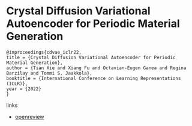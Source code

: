 # Crystal Diffusion Variational Autoencoder for Periodic Material Generation

```
@inproceedings{cdvae_iclr22,
title = {Crystal Diffusion Variational Autoencoder for Periodic Material Generation},
author = {Tian Xie and Xiang Fu and Octavian-Eugen Ganea and Regina Barzilay and Tommi S. Jaakkola},
booktitle = {International Conference on Learning Representations (ICLR)},
year = {2022}
}
```

links
- [openreview](https://openreview.net/forum?id=03RLpj-tc_)
